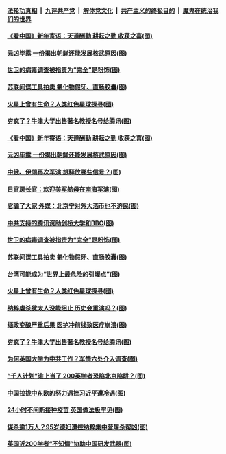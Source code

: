 

####  [法轮功真相](../../../../basic/blob/master/README.md?t=02120031) &nbsp;|&nbsp; [九评共产党](../../../../9ping.md/blob/master/README.md?t=02120031) &nbsp;|&nbsp; [解体党文化](../../../../jtdwh.md/blob/master/README.md?t=02120031)  &nbsp;|&nbsp; [共产主义的终极目的](../../../../gczydzjmd.md/blob/master/README.md?t=02120031) &nbsp;|&nbsp; [魔鬼在统治我们的世界](../../../../mgztzwmdsj.md/blob/master/README.md?t=02120031) 

#### [《看中国》新年寄语：天道酬勤 耕耘之勤 收获之喜(图)](../pages/p9/961981.md?t=02120031) 

#### [元凶毕露 一份揭出朝鲜还能发展核武原因(图)](../pages/p9/962066.md?t=02120031) 

#### [世卫的病毒调查被指责为“完全”是粉饰(图)](../pages/p9/962097.md?t=02120031) 

#### [苏联间谍工具拍卖 氰化物假牙、直肠胶囊(图)](../pages/p9/961974.md?t=02120031) 

#### [火星上曾有生命？人类红色星球探寻(图)](../pages/p9/962020.md?t=02120031) 

#### [穷疯了？牛津大学出售著名教授名号给腾讯(图)](../pages/p9/961996.md?t=02120031) 

#### [《看中国》新年寄语：天道酬勤 耕耘之勤 收获之喜(图)](../pages/p9/961981.md?t=02120031) 

#### [元凶毕露 一份揭出朝鲜还能发展核武原因(图)](../pages/p9/962066.md?t=02120031) 

#### [中俄、伊朗再次军演 想释放哪些信号？(图)](../pages/p9/962136.md?t=02120031) 

#### [日官房长官：欢迎美军航母在南海军演(图)](../pages/p9/962134.md?t=02120031) 

#### [它骗了大家 外媒：北京宁对外大洒币也不济民(图)](../pages/p9/962071.md?t=02120031) 

#### [中共支持的腾讯资助剑桥大学和BBC(图)](../pages/p9/962118.md?t=02120031) 

#### [世卫的病毒调查被指责为“完全”是粉饰(图)](../pages/p9/962097.md?t=02120031) 

#### [苏联间谍工具拍卖 氰化物假牙、直肠胶囊(图)](../pages/p9/961974.md?t=02120031) 

#### [台湾可能成为“世界上最危险的引爆点”(图)](../pages/p9/962033.md?t=02120031) 

#### [火星上曾有生命？人类红色星球探寻(图)](../pages/p9/962020.md?t=02120031) 

#### [纳粹虐杀犹太人没能阻止 历史会重演吗？(图)](../pages/p9/962018.md?t=02120031) 

#### [缅政变酿严重后果 医护冲前线致医疗崩溃(图)](../pages/p9/961962.md?t=02120031) 

#### [穷疯了？牛津大学出售著名教授名号给腾讯(图)](../pages/p9/961996.md?t=02120031) 

#### [为何英国大学为中共工作？军情六处介入调查(图)](../pages/p9/961967.md?t=02120031) 


#### [“千人计划”谁上当了 200英学者恐陷北京陷阱？(图)](../pages/p9/961844.md?t=02120031) 

#### [中国拉拢中东欧的努力遇挫习近平遭冷遇(图)](../pages/p9/961905.md?t=02120031) 

#### [24小时不间断接种疫苗 英国做法极罕见(图)](../pages/p9/961897.md?t=02120031) 

#### [谋杀逾1万人？95岁德妇遭控纳粹集中营屠杀帮凶(图)](../pages/p9/961833.md?t=02120031) 

#### [英国近200学者“不知情”协助中国研发武器(图)](../pages/p9/961866.md?t=02120031) 

